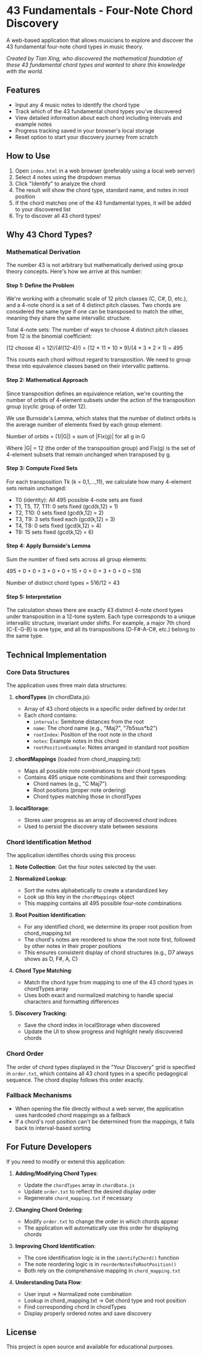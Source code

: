 # 43 Fundamentals - Four-Note Chord Discovery

A web-based application that allows musicians to explore and discover the 43 fundamental four-note chord types in music theory.

*Created by Tian Xing, who discovered the mathematical foundation of these 43 fundamental chord types and wanted to share this knowledge with the world.*

## Features

- Input any 4 music notes to identify the chord type
- Track which of the 43 fundamental chord types you've discovered
- View detailed information about each chord including intervals and example notes
- Progress tracking saved in your browser's local storage
- Reset option to start your discovery journey from scratch

## How to Use

1. Open `index.html` in a web browser (preferably using a local web server)
2. Select 4 notes using the dropdown menus
3. Click "Identify" to analyze the chord
4. The result will show the chord type, standard name, and notes in root position
5. If the chord matches one of the 43 fundamental types, it will be added to your discovered list
6. Try to discover all 43 chord types!

## Why 43 Chord Types?

### Mathematical Derivation

The number 43 is not arbitrary but mathematically derived using group theory concepts. Here's how we arrive at this number:

#### Step 1: Define the Problem
We're working with a chromatic scale of 12 pitch classes (C, C#, D, etc.), and a 4-note chord is a set of 4 distinct pitch classes. Two chords are considered the same type if one can be transposed to match the other, meaning they share the same intervallic structure.

Total 4-note sets: The number of ways to choose 4 distinct pitch classes from 12 is the binomial coefficient: 

(12 choose 4) = 12!/(4!(12-4)!) = (12 × 11 × 10 × 9)/(4 × 3 × 2 × 1) = 495

This counts each chord without regard to transposition. We need to group these into equivalence classes based on their intervallic patterns.

#### Step 2: Mathematical Approach
Since transposition defines an equivalence relation, we're counting the number of orbits of 4-element subsets under the action of the transposition group (cyclic group of order 12).

We use Burnside's Lemma, which states that the number of distinct orbits is the average number of elements fixed by each group element:

Number of orbits = (1/|G|) × sum of |Fix(g)| for all g in G

Where |G| = 12 (the order of the transposition group) and Fix(g) is the set of 4-element subsets that remain unchanged when transposed by g.

#### Step 3: Compute Fixed Sets
For each transposition Tk (k = 0,1,...,11), we calculate how many 4-element sets remain unchanged:

- T0 (identity): All 495 possible 4-note sets are fixed
- T1, T5, T7, T11: 0 sets fixed (gcd(k,12) = 1)
- T2, T10: 0 sets fixed (gcd(k,12) = 2)
- T3, T9: 3 sets fixed each (gcd(k,12) = 3)
- T4, T8: 0 sets fixed (gcd(k,12) = 4)
- T6: 15 sets fixed (gcd(k,12) = 6)

#### Step 4: Apply Burnside's Lemma
Sum the number of fixed sets across all group elements:

495 + 0 + 0 + 3 + 0 + 0 + 15 + 0 + 0 + 3 + 0 + 0 = 516

Number of distinct chord types = 516/12 = 43

#### Step 5: Interpretation
The calculation shows there are exactly 43 distinct 4-note chord types under transposition in a 12-tone system. Each type corresponds to a unique intervallic structure, invariant under shifts. For example, a major 7th chord (C-E-G-B) is one type, and all its transpositions (D-F#-A-C#, etc.) belong to the same type.

## Technical Implementation

### Core Data Structures

The application uses three main data structures:

1. **chordTypes** (in chordData.js): 
   - Array of 43 chord objects in a specific order defined by order.txt
   - Each chord contains:
     - `intervals`: Semitone distances from the root
     - `name`: The chord name (e.g., "Maj7", "7b5sus*b2")
     - `rootIndex`: Position of the root note in the chord
     - `notes`: Example notes in this chord
     - `rootPositionExample`: Notes arranged in standard root position

2. **chordMappings** (loaded from chord_mapping.txt):
   - Maps all possible note combinations to their chord types 
   - Contains 495 unique note combinations and their corresponding:
     - Chord names (e.g., "C Maj7")
     - Root positions (proper note ordering)
     - Chord types matching those in chordTypes

3. **localStorage**:
   - Stores user progress as an array of discovered chord indices
   - Used to persist the discovery state between sessions

### Chord Identification Method

The application identifies chords using this process:

1. **Note Collection**: Get the four notes selected by the user.

2. **Normalized Lookup**: 
   - Sort the notes alphabetically to create a standardized key
   - Look up this key in the `chordMappings` object
   - This mapping contains all 495 possible four-note combinations

3. **Root Position Identification**:
   - For any identified chord, we determine its proper root position from chord_mapping.txt
   - The chord's notes are reordered to show the root note first, followed by other notes in their proper positions
   - This ensures consistent display of chord structures (e.g., D7 always shows as D, F#, A, C)

4. **Chord Type Matching**:
   - Match the chord type from mapping to one of the 43 chord types in chordTypes array
   - Uses both exact and normalized matching to handle special characters and formatting differences

5. **Discovery Tracking**:
   - Save the chord index in localStorage when discovered
   - Update the UI to show progress and highlight newly discovered chords

### Chord Order

The order of chord types displayed in the "Your Discovery" grid is specified in `order.txt`, which contains all 43 chord types in a specific pedagogical sequence. The chord display follows this order exactly.

### Fallback Mechanisms

- When opening the file directly without a web server, the application uses hardcoded chord mappings as a fallback
- If a chord's root position can't be determined from the mappings, it falls back to interval-based sorting

## For Future Developers

If you need to modify or extend this application:

1. **Adding/Modifying Chord Types**:
   - Update the `chordTypes` array in `chordData.js`
   - Update `order.txt` to reflect the desired display order
   - Regenerate `chord_mapping.txt` if necessary

2. **Changing Chord Ordering**:
   - Modify `order.txt` to change the order in which chords appear
   - The application will automatically use this order for displaying chords

3. **Improving Chord Identification**:
   - The core identification logic is in the `identifyChord()` function
   - The note reordering logic is in `reorderNotesToRootPosition()`
   - Both rely on the comprehensive mapping in `chord_mapping.txt`

4. **Understanding Data Flow**:
   - User input → Normalized note combination
   - Lookup in chord_mapping.txt → Get chord type and root position
   - Find corresponding chord in chordTypes
   - Display properly ordered notes and save discovery

## License

This project is open source and available for educational purposes. 